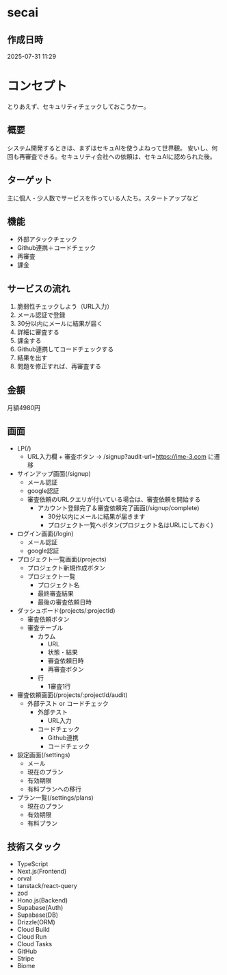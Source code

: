 # secai

## 作成日時
2025-07-31 11:29

# コンセプト
とりあえず、セキュリティチェックしておこうかー。

## 概要
システム開発するときは、まずはセキュAIを使うよねって世界観。
安いし、何回も再審査できる。セキュリティ会社への依頼は、セキュAIに認められた後。

## ターゲット
主に個人・少人数でサービスを作っている人たち。スタートアップなど

## 機能
- 外部アタックチェック
- Github連携＋コードチェック
- 再審査
- 課金

## サービスの流れ
1. 脆弱性チェックしよう（URL入力）
2. メール認証で登録
3. 30分以内にメールに結果が届く
4. 詳細に審査する
5. 課金する
6. Github連携してコードチェックする
7. 結果を出す
8. 問題を修正すれば、再審査する

## 金額
月額4980円

## 画面
- LP(/)
  - URL入力欄 + 審査ボタン -> /signup?audit-url=https://ime-3.com に遷移
- サインアップ画面(/signup)
  - メール認証
  - google認証
  - 審査依頼のURLクエリが付いている場合は、審査依頼を開始する
    - アカウント登録完了＆審査依頼完了画面(/signup/complete)
      - 30分以内にメールに結果が届きます
      - プロジェクト一覧へボタン(プロジェクト名はURLにしておく)
- ログイン画面(/login)
  - メール認証
  - google認証
- プロジェクト一覧画面(/projects)
  - プロジェクト新規作成ボタン
  - プロジェクト一覧
    - プロジェクト名
    - 最終審査結果
    - 最後の審査依頼日時
- ダッシュボード(projects/:projectId)
    - 審査依頼ボタン
    - 審査テーブル
      - カラム
        - URL
        - 状態・結果
        - 審査依頼日時
        - 再審査ボタン
      - 行
        - 1審査1行
- 審査依頼画面(/projects/:projectId/audit)
    - 外部テスト or コードチェック
      - 外部テスト
        - URL入力
      - コードチェック
        - Github連携
        - コードチェック
- 設定画面(/settings)
    - メール
    - 現在のプラン
    - 有効期限
    - 有料プランへの移行
- プラン一覧(/settings/plans)
    - 現在のプラン
    - 有効期限
    - 有料プラン

## 技術スタック
- TypeScript
- Next.js(Frontend)
- orval
- tanstack/react-query
- zod
- Hono.js(Backend)
- Supabase(Auth)
- Supabase(DB)
- Drizzle(ORM)
- Cloud Build
- Cloud Run
- Cloud Tasks
- GitHub
- Stripe
- Biome


